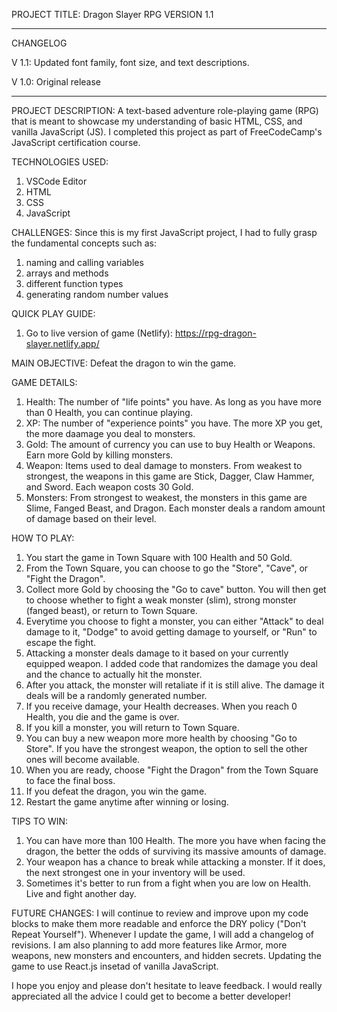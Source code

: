PROJECT TITLE: Dragon Slayer RPG
VERSION 1.1

------------------
CHANGELOG

V 1.1: Updated font family, font size, and text descriptions.

V 1.0: Original release

------------------

PROJECT DESCRIPTION:
A text-based adventure role-playing game (RPG) that is meant to showcase my understanding of basic HTML, CSS, and vanilla JavaScript (JS).
I completed this project as part of FreeCodeCamp's JavaScript certification course.

TECHNOLOGIES USED: 
1. VSCode Editor
2. HTML
3. CSS
4. JavaScript

CHALLENGES: 
Since this is my first JavaScript project, I had to fully grasp the fundamental concepts such as:
1. naming and calling variables
2. arrays and methods
3. different function types
4. generating random number values

QUICK PLAY GUIDE:
1. Go to live version of game (Netlify): https://rpg-dragon-slayer.netlify.app/

MAIN OBJECTIVE: Defeat the dragon to win the game.

GAME DETAILS:
1. Health: The number of "life points" you have. As long as you have more than 0 Health, you can continue playing.
2. XP: The number of "experience points" you have. The more XP you get, the more daamage you deal to monsters.
3. Gold: The amount of currency you can use to buy Health or Weapons. Earn more Gold by killing monsters.
4. Weapon: Items used to deal damage to monsters. From weakest to strongest, the weapons in this game are Stick, Dagger, Claw Hammer, and Sword. Each weapon costs 30 Gold.
5. Monsters: From strongest to weakest, the monsters in this game are Slime, Fanged Beast, and Dragon. Each monster deals a random amount of damage based on their level.

HOW TO PLAY:
1. You start the game in Town Square with 100 Health and 50 Gold.
2. From the Town Square, you can choose to go the "Store", "Cave", or "Fight the Dragon".
3. Collect more Gold by choosing the "Go to cave" button. You will then get to choose whether to fight a weak monster (slim), strong monster (fanged beast), or return to Town Square.
4. Everytime you choose to fight a monster, you can either "Attack" to deal damage to it, "Dodge" to avoid getting damage to yourself, or "Run" to escape the fight.
5. Attacking a monster deals damage to it based on your currently equipped weapon. I added code that randomizes the damage you deal and the chance to actually hit the monster.
6. After you attack, the monster will retaliate if it is still alive. The damage it deals will be a randomly generated number.
7. If you receive damage, your Health decreases. When you reach 0 Health, you die and the game is over.
8. If you kill a monster, you will return to Town Square.
9. You can buy a new weapon more more health by choosing "Go to Store". If you have the strongest weapon, the option to sell the other ones will become available.
10. When you are ready, choose "Fight the Dragon" from the Town Square to face the final boss.
11. If you defeat the dragon, you win the game.
12. Restart the game anytime after winning or losing.

TIPS TO WIN:
1. You can have more than 100 Health. The more you have when facing the dragon, the better the odds of surviving its massive amounts of damage.
2. Your weapon has a chance to break while attacking a monster. If it does, the next strongest one in your inventory will be used.
3. Sometimes it's better to run from a fight when you are low on Health. Live and fight another day.

FUTURE CHANGES:
I will continue to review and improve upon my code blocks to make them more readable and enforce the DRY policy ("Don't Repeat Yourself").
Whenever I update the game, I will add a changelog of revisions.
I am also planning to add more features like Armor, more weapons, new monsters and encounters, and hidden secrets.
Updating the game to use React.js insetad of vanilla JavaScript.

I hope you enjoy and please don't hesitate to leave feedback. I would really appreciated all the advice I could get to become a better developer!
